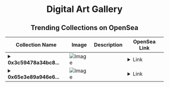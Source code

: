 <div align="center">

# Digital Art Gallery

## Trending Collections on OpenSea

| Collection Name                       | Image                                                                                     | Description                       | OpenSea Link                                                                                          |
|---------------------------------------|-------------------------------------------------------------------------------------------|-----------------------------------|--------------------------------------------------------------------------------------------------------|
| **<details><summary>0x3c59478a34bc8...</summary>0x3c59478a34bc82be5ebee2df9a50c9f3a08660ed</details>** | ![Image](https://i2.seadn.io/optimism/0x8763d35ad18371915fb2288ef8c1b0e1c583bd59/6404459f0a28661c41bd910f8b5899/e86404459f0a28661c41bd910f8b5899.png?w=200&auto=format) |  | <details><summary>Link</summary>[0x3c59478a34bc82be5ebee2df9a50c9f3a08660ed](https://opensea.io/collection/0x3c59478a34bc82be5ebee2df9a50c9f3a08660ed)</details> |
| **<details><summary>0x65e3e89a946e6...</summary>0x65e3e89a946e6d6e6008577a07c2618d226cdff3</details>** | ![Image](https://i2.seadn.io/optimism/0x92b597b3406e72420b29d9f1d4fc07d0f61da0e0/cd48b9c80f065878c35ba9992a028f/08cd48b9c80f065878c35ba9992a028f.gif?w=200&auto=format) |  | <details><summary>Link</summary>[0x65e3e89a946e6d6e6008577a07c2618d226cdff3](https://opensea.io/collection/0x65e3e89a946e6d6e6008577a07c2618d226cdff3)</details> |

</div>